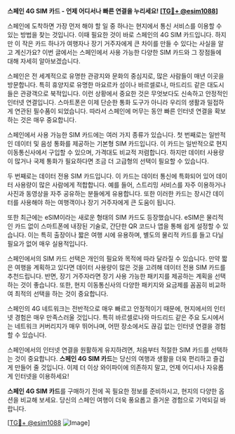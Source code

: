 **스페인 4G SIM 카드 - 언제 어디서나 빠른 연결을 누리세요! [[TG💪+ @esim1088](https://t.me/s/esim1088)]**

스페인에 도착하면 가장 먼저 해야 할 일 중 하나는 현지에서 통신 서비스를 이용할 수 있는 방법을 찾는 것입니다. 이때 필요한 것이 바로 스페인의 4G SIM 카드입니다. 하지만 이 작은 카드 하나가 여행자나 장기 거주자에게 큰 차이를 만들 수 있다는 사실을 알고 계신가요? 이번 글에서는 스페인에서 사용 가능한 다양한 SIM 카드와 그 장점들에 대해 자세히 알아보겠습니다.

스페인은 전 세계적으로 유명한 관광지와 문화의 중심지로, 많은 사람들이 매년 이곳을 방문합니다. 특히 휴양지로 유명한 마요르카 섬이나 바르셀로나, 마드리드 같은 대도시들은 관광객으로 북적입니다. 이런 상황에서 중요한 것은 무엇보다도 신속하고 안정적인 인터넷 연결입니다. 스마트폰은 이제 단순한 통화 도구가 아니라 우리의 생활과 밀접하게 연관된 필수품이 되었습니다. 따라서 스페인에 머무는 동안 빠른 인터넷 연결을 확보하는 것은 매우 중요합니다.

스페인에서 사용 가능한 SIM 카드에는 여러 가지 종류가 있습니다. 첫 번째로는 일반적인 데이터 및 음성 통화를 제공하는 기본형 SIM 카드입니다. 이 카드는 일반적으로 현지 이동통신사에서 구입할 수 있으며, 가격대도 비교적 저렴합니다. 하지만 데이터 사용량이 많거나 국제 통화가 필요하다면 조금 더 고급형의 선택이 필요할 수 있습니다. 

두 번째로는 데이터 전용 SIM 카드입니다. 이 카드는 데이터 통신에 특화되어 있어 데이터 사용량이 많은 사람에게 적합합니다. 예를 들어, 스트리밍 서비스를 자주 이용하거나 사진과 동영상을 자주 공유하는 분들에게 유용합니다. 또한 이러한 카드는 장시간 데이터를 사용해야 하는 여행객이나 장기 거주자에게 큰 도움이 됩니다.

또한 최근에는 eSIM이라는 새로운 형태의 SIM 카드도 등장했습니다. eSIM은 물리적인 카드 없이 스마트폰에 내장된 기술로, 간단한 QR 코드나 앱을 통해 쉽게 설정할 수 있습니다. 이는 특히 출장이나 짧은 여행 시에 유용하며, 별도의 물리적 카드를 들고 다닐 필요가 없어 매우 실용적입니다.

스페인에서의 SIM 카드 선택은 개인의 필요와 목적에 따라 달라질 수 있습니다. 만약 짧은 여행을 계획하고 있다면 데이터 사용량이 많은 것을 고려해 데이터 전용 SIM 카드를 추천드립니다. 반면, 장기 거주자라면 장기 사용 가능한 패키지를 제공하는 계획을 선택하는 것이 좋습니다. 또한, 현지 이동통신사의 다양한 패키지와 요금제를 꼼꼼히 비교하여 최적의 선택을 하는 것이 중요합니다.

스페인의 4G 네트워크는 전반적으로 매우 빠르고 안정적이기 때문에, 현지에서의 인터넷 경험은 매우 만족스러울 것입니다. 특히 바르셀로나와 마드리드 같은 주요 도시에서는 네트워크 커버리지가 매우 뛰어나며, 어떤 장소에서도 끊김 없는 인터넷 연결을 경험할 수 있습니다.

스페인에서의 인터넷 연결을 원활하게 유지하려면, 처음부터 적절한 SIM 카드를 선택하는 것이 중요합니다. **스페인 4G SIM 카드**는 당신의 여행과 생활을 더욱 편리하고 즐겁게 만들어 줄 것입니다. 이제 더 이상 와이파이에 의존하지 말고, 언제 어디서나 자유롭게 인터넷을 이용하세요!

**스페인 4G SIM 카드**를 구매하기 전에 꼭 필요한 정보를 준비하시고, 현지의 다양한 옵션을 비교해 보세요. 당신의 스페인 여행이 더욱 풍요롭고 즐거운 경험으로 기억되길 바랍니다.

[[TG💪+ @esim1088](https://t.me/s/esim1088) ![Image](https://i.postimg.cc/Y0z9fWf4/image.png)]